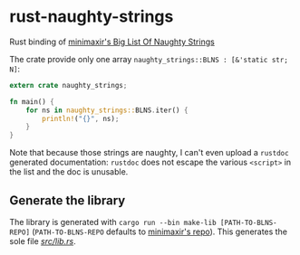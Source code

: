 # rust-naughty-strings
Rust binding of [minimaxir's Big List Of Naughty
Strings](https://github.com/minimaxir/big-list-of-naughty-strings)

The crate provide only one array `naughty_strings::BLNS : [&'static str; N]`:
```rust
extern crate naughty_strings;

fn main() {
    for ns in naughty_strings::BLNS.iter() {
        println!("{}", ns);
    }
}

```

Note that because those strings are naughty, I can't even upload a `rustdoc`
generated documentation: `rustdoc` does not escape the various `<script>` in
the list and the doc is unusable.

## Generate the library
The library is generated with `cargo run --bin make-lib [PATH-TO-BLNS-REPO]`
(`PATH-TO-BLNS-REPO` defaults to
[minimaxir's repo](https://github.com/minimaxir/big-list-of-naughty-strings.git)).
This generates the sole file [*src/lib.rs*](src/lib.rs).

